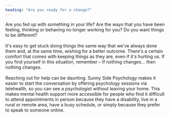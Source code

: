 ```yaml
---
heading: "Are you ready for a change?"
---
```


Are you fed up with something in your life? Are
the ways that you have been feeling, thinking or behaving no longer working
for you? Do you want things to be different?  
<br> 
It's easy to get stuck doing things the same way that we've always done them
and, at the same time, wishing for a better outcome. There's a certain
comfort that comes with keeping things as they are, even if it's hurting us.
If you find yourself in this situation, remember – If nothing changes...
then nothing changes.  
<br>
Reaching out for help can be daunting. Sunny Side Psychology makes it easier
to start the conversation by offering psychology sessions via telehealth, so
you can see a psychologist without leaving your home. This makes mental
health support more accessible for people who find it difficult to attend
appointments in person because they have a disability, live in a rural or
remote area, have a busy schedule, or simply because they prefer to speak to
someone online.  

